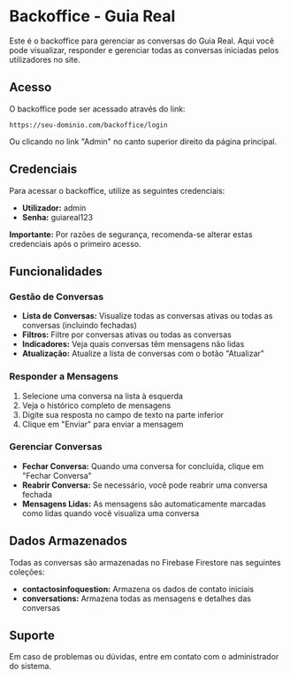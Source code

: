 # Backoffice - Guia Real

Este é o backoffice para gerenciar as conversas do Guia Real. Aqui você pode visualizar, responder e gerenciar todas as conversas iniciadas pelos utilizadores no site.

## Acesso

O backoffice pode ser acessado através do link:

```
https://seu-dominio.com/backoffice/login
```

Ou clicando no link "Admin" no canto superior direito da página principal.

## Credenciais

Para acessar o backoffice, utilize as seguintes credenciais:

- **Utilizador:** admin
- **Senha:** guiareal123

**Importante:** Por razões de segurança, recomenda-se alterar estas credenciais após o primeiro acesso.

## Funcionalidades

### Gestão de Conversas

- **Lista de Conversas:** Visualize todas as conversas ativas ou todas as conversas (incluindo fechadas)
- **Filtros:** Filtre por conversas ativas ou todas as conversas
- **Indicadores:** Veja quais conversas têm mensagens não lidas
- **Atualização:** Atualize a lista de conversas com o botão "Atualizar"

### Responder a Mensagens

1. Selecione uma conversa na lista à esquerda
2. Veja o histórico completo de mensagens
3. Digite sua resposta no campo de texto na parte inferior
4. Clique em "Enviar" para enviar a mensagem

### Gerenciar Conversas

- **Fechar Conversa:** Quando uma conversa for concluída, clique em "Fechar Conversa"
- **Reabrir Conversa:** Se necessário, você pode reabrir uma conversa fechada
- **Mensagens Lidas:** As mensagens são automaticamente marcadas como lidas quando você visualiza uma conversa

## Dados Armazenados

Todas as conversas são armazenadas no Firebase Firestore nas seguintes coleções:

- **contactosinfoquestion:** Armazena os dados de contato iniciais
- **conversations:** Armazena todas as mensagens e detalhes das conversas

## Suporte

Em caso de problemas ou dúvidas, entre em contato com o administrador do sistema. 